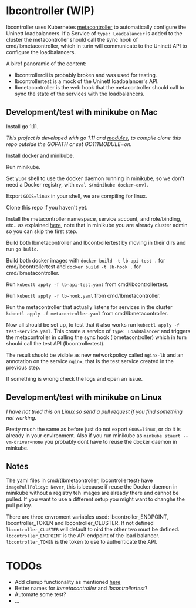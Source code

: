 
# lbcontroller (WIP)

lbcontroller uses Kubernetes [metacontroller](https://metacontroller.app/) to automatically configure the Uninett loadbalancers.
If a Service of `type: LoadBalancer` is added to the cluster the metacontroller should call the sync hook of cmd/lbmetacontroller, which in turin will communicate to the Uninett API to configure the loadbalancers.

A biref panoramic of the content:

- lbcontrollercli is probably broken and was used for testing.
- lbcontrollertest is a mock of the Uninett loadbalancer's API.
- lbmetacontroller is the web hook that the metacontroller should call to sync the state of the services with the loadbalancers.

## Development/test with minikube on Mac

Install go 1.11.

*This project is developed with go 1.11 and [modules](https://github.com/golang/go/wiki/Modules), to compile clone this repo outside the GOPATH or set GO111MODULE=on.*

Install docker and minikube.

Run minikube.

Set yuor shell to use the docker daemon running in minikube, so we don't need a Docker registry, with `eval $(minikube docker-env)`.

Export `GOOS=linux` in your shell, we are compiling for linux.

Clone this repo if you haven't yet.

Install the metacontroller namespace, service account, and role/binding, etc.. as explained [here](https://metacontroller.app/guide/install/), note that in minikube you are already cluster admin so you can skip the first step.

Build both lbmetacontroller and lbcontrollertest by moving in their dirs and run `go bulid`.

Build both docker images with `docker build -t lb-api-test .` for cmd/lbcontrollertest and `docker build -t lb-hook .` for cmd/lbmetacontroller.

Run `kubectl apply -f lb-api-test.yaml` from cmd/lbcontrollertest.

Run `kubectl apply -f lb-hook.yaml` from cmd/lbmetacontroller.

Run the metacontroller that actually listens for services in the cluster `kubectl apply -f metacontroller.yaml` from cmd/lbmetacontroller.

Now all should be set up, to test that it also works run `kubectl apply -f test-service.yaml`. This create a service of `type: LoadBalancer` and triggers the metacontroller in calling the sync hook (lbmetacontroller) which in turn should call the test API (lbcontrollertest).

The result shuold be visible as new networkpolicy called `nginx-lb` and an annotation on the service `nginx`, that is the test service created in the previous step.

If something is wrong check the logs and open an issue.

## Development/test with minikube on Linux

*I have not tried this on Linux so send a pull request if you find something not working.*

Pretty much the same as before just do not export `GOOS=linux`, or do it is already in your environment. Also if you run minikube as `minkube staert --vm-driver=none` you probably dont have to reuse the docker daemon in minkube.

## Notes

The yaml files in cmd/{lbmetaontroller, lbcontrollertest} have `imagePullPolicy: Never`, this is because if reuse the Docker daemon in minikube without a registry teh images are already there and cannot be pulled. If you want to use a different setup you might want to changhe the pull policy.

There are three envroment variables used: lbcontroller_ENDPOINT, lbcontroller_TOKEN and lbcontroller_CLUSTER.
If not defined `lbcontroller_CLUSTER` will default to nird the other two must be defined.
`lbcontroller_ENDPOINT` is the API endpoint of the load balancer.
`lbcontroller_TOKEN` is the token to use to authenticate the API.




# TODOs

- Add clenup functionality as mentioned [here](https://github.com/GoogleCloudPlatform/metacontroller/issues/60)
- Better names for *lbmetacontroller* and *lbcontrollertest*?
- Automate some test?
- ...

